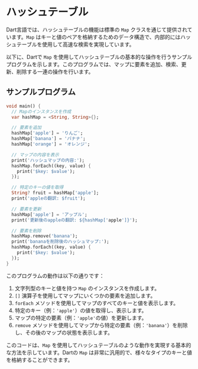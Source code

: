 # ハッシュテーブル

Dart言語では、ハッシュテーブルの機能は標準の `Map` クラスを通じて提供されています。`Map` はキーと値のペアを格納するためのデータ構造で、内部的にはハッシュテーブルを使用して高速な検索を実現しています。

以下に、Dartで `Map` を使用してハッシュテーブルの基本的な操作を行うサンプルプログラムを示します。このプログラムでは、マップに要素を追加、検索、更新、削除する一連の操作を行います。

## サンプルプログラム
```dart
void main() {
  // Mapのインスタンスを作成
  var hashMap = <String, String>{};

  // 要素を追加
  hashMap['apple'] = 'りんご';
  hashMap['banana'] = 'バナナ';
  hashMap['orange'] = 'オレンジ';

  // マップの内容を表示
  print('ハッシュマップの内容:');
  hashMap.forEach((key, value) {
    print('$key: $value');
  });

  // 特定のキーの値を取得
  String? fruit = hashMap['apple'];
  print('appleの翻訳: $fruit');

  // 要素を更新
  hashMap['apple'] = 'アップル';
  print('更新後のappleの翻訳: ${hashMap['apple']}');

  // 要素を削除
  hashMap.remove('banana');
  print('bananaを削除後のハッシュマップ:');
  hashMap.forEach((key, value) {
    print('$key: $value');
  });
}
```

このプログラムの動作は以下の通りです：

1. 文字列型のキーと値を持つ `Map` のインスタンスを作成します。
2. `[]` 演算子を使用してマップにいくつかの要素を追加します。
3. `forEach` メソッドを使用してマップのすべてのキーと値を表示します。
4. 特定のキー（例：`'apple'`）の値を取得し、表示します。
5. マップの特定の要素（例：`'apple'`の値）を更新します。
6. `remove` メソッドを使用してマップから特定の要素（例：`'banana'`）を削除し、その後のマップの状態を表示します。

このコードは、`Map` を使用してハッシュテーブルのような動作を実現する基本的な方法を示しています。Dartの `Map` は非常に汎用的で、様々なタイプのキーと値を格納することができます。

